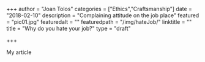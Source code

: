 +++
author = "Joan Tolos"
categories = ["Ethics","Craftsmanship"]
date = "2018-02-10"
description = "Complaining attitude on the job place"
featured = "pic01.jpg"
featuredalt = ""
featuredpath = "/img/hateJob/"
linktitle = ""
title = "Why do you hate your job?"
type = "draft"

+++

My article
